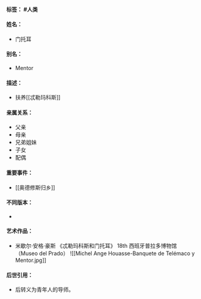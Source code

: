 #### 标签： #人类
#### 姓名：
- 门托耳
#### 别名：
- Mentor
#### 描述：
- 扶养[[忒勒玛科斯]]
#### 亲属关系：
- 父亲
- 母亲
- 兄弟姐妹
- 子女
- 配偶
#### 重要事件：
- [[奥德修斯归乡]]
#### 不同版本：
- 
#### 艺术作品：
- 米歇尔·安格·豪斯 《忒勒玛科斯和门托耳》 18th 西班牙普拉多博物馆（Museo del Prado）
![[Michel Ange Houasse-Banquete de Telémaco y Mentor.jpg]]
#### 后世引用：
- 后转义为青年人的导师。